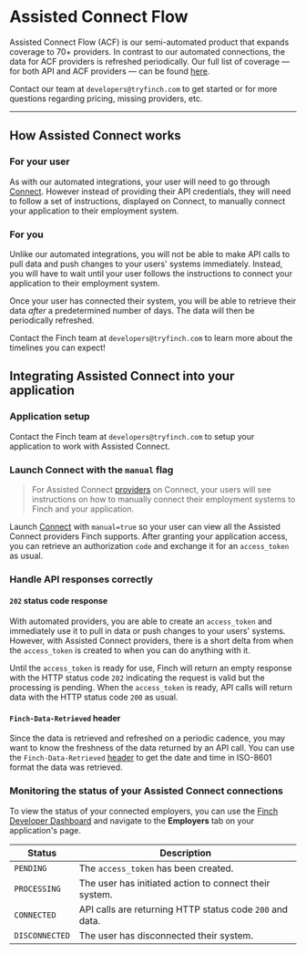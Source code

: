 # Assisted Connect Flow

Assisted Connect Flow (ACF) is our semi-automated product that expands coverage to 70+ providers. In contrast to our automated connections, the data for ACF providers is refreshed periodically. Our full list of coverage — for both API and ACF providers — can be found [here](https://tryfinch.notion.site/2484846e745343638e792ac0ff27481c?v=24efa5ea0cd44de89f3f8d3fbbf2ec6a).

Contact our team at `developers@tryfinch.com` to get started or for more questions regarding pricing, missing providers, etc.

---

## How Assisted Connect works
### For your user
As with our automated integrations, your user will need to go through [Connect](./Product-Guides.md). However instead of providing their API credentials, they will need to follow a set of instructions, displayed on Connect, to manually connect your application to their employment system. 

### For you
Unlike our automated integrations, you will not be able to make API calls to pull data and push changes to your users' systems immediately. Instead, you will have to wait until your user follows the instructions to connect your application to their employment system.

Once your user has connected their system, you will be able to retrieve their data *after* a predetermined number of days. The data will then be periodically refreshed.


Contact the Finch team at `developers@tryfinch.com` to learn more about the timelines you can expect!



## Integrating Assisted Connect into your application

### Application setup
Contact the Finch team at `developers@tryfinch.com` to setup your application to work with Assisted Connect.

### Launch Connect with the `manual` flag
<!-- theme: info -->
> For Assisted Connect [providers](../Development-Guides/Providers.md) on Connect, your users will see instructions on how to manually connect their employment systems to Finch and your application.

Launch [Connect](../Integrating-with-Finch/Integrate-Finch-Connect/Redirect-to-Connect.md) with `manual=true` so your user can view all the Assisted Connect providers Finch supports. After granting your application access, you can retrieve an authorization `code` and exchange it for an `access_token` as usual.


### Handle API responses correctly
#### `202` status code response
With automated providers, you are able to create an `access_token` and immediately use it to pull in data or push changes to your users' systems. However, with Assisted Connect providers, there is a short delta from when the `access_token` is created to when you can do anything with it.

Until the `access_token` is ready for use, Finch will return an empty response with the HTTP status code `202` indicating the request is valid but the processing is pending. When the `access_token` is ready, API calls will return data with the HTTP status code `200` as usual.

#### `Finch-Data-Retrieved` header
Since the data is retrieved and refreshed on a periodic cadence, you may want to know the freshness of the data returned by an API call. You can use the `Finch-Data-Retrieved` [header](../Development-Guides/Headers.md) to get the date and time in ISO-8601 format the data was retrieved.

### Monitoring the status of your Assisted Connect connections 
To view the status of your connected employers, you can use the [Finch Developer Dashboard](https://dashboard.tryfinch.com) and navigate to the **Employers** tab on your application's page. 

Status | Description
---------|----------
`PENDING` | The `access_token` has been created.
`PROCESSING` | The user has initiated action to connect their system.
`CONNECTED` | API calls are returning HTTP status code `200` and data.
`DISCONNECTED` | The user has disconnected their system.

